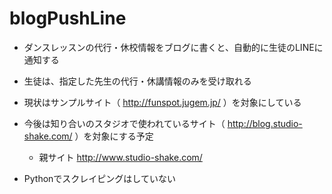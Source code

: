 # blogPushLine

- ダンスレッスンの代行・休校情報をブログに書くと、自動的に生徒のLINEに通知する
- 生徒は、指定した先生の代行・休講情報のみを受け取れる


- 現状はサンプルサイト（ http://funspot.jugem.jp/ ）を対象にしている
- 今後は知り合いのスタジオで使われているサイト（ http://blog.studio-shake.com/ ）を対象にする予定
  - 親サイト http://www.studio-shake.com/

- Pythonでスクレイピングはしていない
